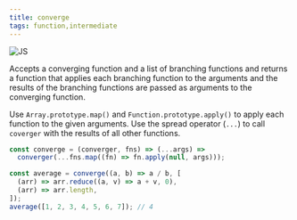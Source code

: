 ```yaml
---
title: converge
tags: function,intermediate
---
```


![JS](https://img.shields.io/badge/supports-javascript-yellow.svg?style=flat-square)

Accepts a converging function and a list of branching functions and returns a function that applies each branching function to the arguments and the results of the branching functions are passed as arguments to the converging function.

Use `Array.prototype.map()` and `Function.prototype.apply()` to apply each function to the given arguments.
Use the spread operator (`...`) to call `coverger` with the results of all other functions.

```js
const converge = (converger, fns) => (...args) =>
  converger(...fns.map((fn) => fn.apply(null, args)));
```

```js
const average = converge((a, b) => a / b, [
  (arr) => arr.reduce((a, v) => a + v, 0),
  (arr) => arr.length,
]);
average([1, 2, 3, 4, 5, 6, 7]); // 4
```

